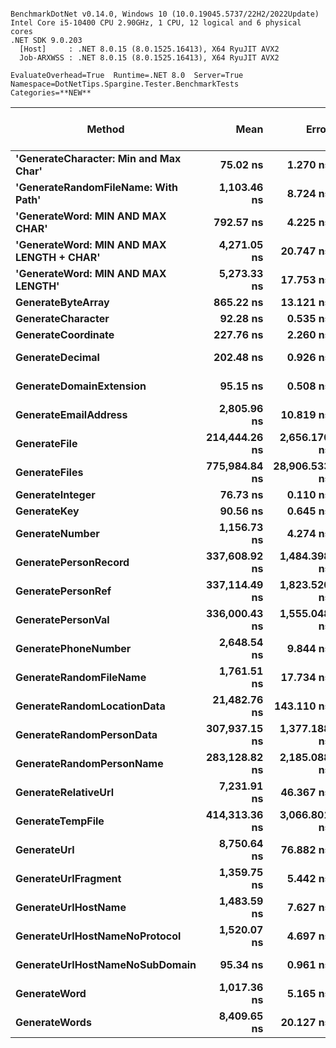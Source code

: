 ```

BenchmarkDotNet v0.14.0, Windows 10 (10.0.19045.5737/22H2/2022Update)
Intel Core i5-10400 CPU 2.90GHz, 1 CPU, 12 logical and 6 physical cores
.NET SDK 9.0.203
  [Host]     : .NET 8.0.15 (8.0.1525.16413), X64 RyuJIT AVX2
  Job-ARXWSS : .NET 8.0.15 (8.0.1525.16413), X64 RyuJIT AVX2

EvaluateOverhead=True  Runtime=.NET 8.0  Server=True  
Namespace=DotNetTips.Spargine.Tester.BenchmarkTests  Categories=**NEW**  

```
| Method                                    | Mean          | Error         | StdDev        | StdErr       | Min           | Q1            | Median        | Q3            | Max             | Op/s         | CI99.9% Margin | Iterations | Kurtosis | MValue | Skewness | Rank | LogicalGroup | Baseline | Code Size | Completed Work Items | Lock Contentions | Exceptions | Gen0   | Allocated |
|------------------------------------------ |--------------:|--------------:|--------------:|-------------:|--------------:|--------------:|--------------:|--------------:|----------------:|-------------:|---------------:|-----------:|---------:|-------:|---------:|-----:|------------- |--------- |----------:|---------------------:|-----------------:|-----------:|-------:|----------:|
| **&#39;GenerateCharacter: Min and Max Char&#39;**     |      **75.02 ns** |      **1.270 ns** |      **1.188 ns** |     **0.307 ns** |      **73.11 ns** |      **74.27 ns** |      **74.64 ns** |      **75.84 ns** |        **77.29 ns** | **13,330,007.6** |      **7.3467 ns** |      **15.00** |    **2.026** |  **2.000** |   **0.3915** |    **1** | *****            | **No**       |     **414 B** |                    **-** |                **-** |          **-** |      **-** |         **-** |
| **&#39;GenerateRandomFileName: With Path&#39;**       |   **1,103.46 ns** |      **8.724 ns** |      **8.160 ns** |     **2.107 ns** |   **1,095.42 ns** |   **1,097.72 ns** |   **1,099.95 ns** |   **1,111.41 ns** |     **1,119.92 ns** |    **906,236.7** |      **6.4465 ns** |      **15.00** |    **1.802** |  **2.000** |   **0.7029** |    **8** | *****            | **No**       |   **3,036 B** |                    **-** |                **-** |          **-** | **0.0019** |     **296 B** |
| **&#39;GenerateWord: MIN AND MAX CHAR&#39;**          |     **792.57 ns** |      **4.225 ns** |      **3.528 ns** |     **0.979 ns** |     **787.05 ns** |     **790.38 ns** |     **793.04 ns** |     **795.36 ns** |       **798.02 ns** |  **1,261,712.2** |      **6.0107 ns** |      **13.00** |    **1.675** |  **2.000** |  **-0.1246** |    **5** | *****            | **No**       |   **1,049 B** |                    **-** |                **-** |          **-** |      **-** |      **48 B** |
| **&#39;GenerateWord: MIN AND MAX LENGTH + CHAR&#39;** |   **4,271.05 ns** |     **20.747 ns** |     **18.392 ns** |     **4.915 ns** |   **4,236.04 ns** |   **4,262.16 ns** |   **4,268.71 ns** |   **4,286.77 ns** |     **4,298.90 ns** |    **234,134.4** |      **4.5423 ns** |      **14.00** |    **1.898** |  **2.000** |  **-0.0723** |   **15** | *****            | **No**       |   **1,596 B** |                    **-** |                **-** |          **-** |      **-** |     **269 B** |
| **&#39;GenerateWord: MIN AND MAX LENGTH&#39;**        |   **5,273.33 ns** |     **17.753 ns** |     **14.825 ns** |     **4.112 ns** |   **5,250.89 ns** |   **5,267.32 ns** |   **5,272.43 ns** |   **5,280.35 ns** |     **5,304.64 ns** |    **189,633.5** |      **4.4442 ns** |      **13.00** |    **2.459** |  **2.000** |   **0.2987** |   **16** | *****            | **No**       |   **1,905 B** |                    **-** |                **-** |          **-** |      **-** |     **269 B** |
| **GenerateByteArray**                         |     **865.22 ns** |     **13.121 ns** |     **12.273 ns** |     **3.169 ns** |     **847.20 ns** |     **856.26 ns** |     **861.28 ns** |     **876.94 ns** |       **884.86 ns** |  **1,155,781.3** |      **5.9156 ns** |      **15.00** |    **1.536** |  **2.000** |   **0.3650** |    **6** | *****            | **No**       |        **NA** |                    **-** |                **-** |          **-** | **0.0114** |    **1144 B** |
| **GenerateCharacter**                         |      **92.28 ns** |      **0.535 ns** |      **0.657 ns** |     **0.140 ns** |      **91.40 ns** |      **91.84 ns** |      **92.21 ns** |      **92.55 ns** |        **93.78 ns** | **10,836,672.7** |     **10.9300 ns** |      **22.00** |    **2.624** |  **2.000** |   **0.6578** |    **2** | *****            | **No**       |     **417 B** |                    **-** |                **-** |          **-** |      **-** |         **-** |
| **GenerateCoordinate**                        |     **227.76 ns** |      **2.260 ns** |      **2.114 ns** |     **0.546 ns** |     **225.34 ns** |     **226.18 ns** |     **227.29 ns** |     **229.04 ns** |       **232.16 ns** |  **4,390,619.2** |      **7.2271 ns** |      **15.00** |    **2.174** |  **2.000** |   **0.6997** |    **4** | *****            | **No**       |     **467 B** |                    **-** |                **-** |          **-** |      **-** |         **-** |
| **GenerateDecimal**                           |     **202.48 ns** |      **0.926 ns** |      **0.820 ns** |     **0.219 ns** |     **200.85 ns** |     **201.87 ns** |     **202.53 ns** |     **203.16 ns** |       **203.46 ns** |  **4,938,760.6** |      **6.8904 ns** |      **14.00** |    **1.823** |  **2.000** |  **-0.4725** |    **3** | *****            | **No**       |   **4,347 B** |                    **-** |                **-** |          **-** |      **-** |         **-** |
| **GenerateDomainExtension**                   |      **95.15 ns** |      **0.508 ns** |      **0.475 ns** |     **0.123 ns** |      **94.40 ns** |      **94.83 ns** |      **95.08 ns** |      **95.45 ns** |        **96.09 ns** | **10,509,738.4** |      **7.4387 ns** |      **15.00** |    **2.234** |  **2.000** |   **0.5250** |    **2** | *****            | **No**       |   **2,346 B** |                    **-** |                **-** |          **-** |      **-** |         **-** |
| **GenerateEmailAddress**                      |   **2,805.96 ns** |     **10.819 ns** |      **9.591 ns** |     **2.563 ns** |   **2,785.53 ns** |   **2,801.20 ns** |   **2,805.82 ns** |   **2,809.37 ns** |     **2,822.73 ns** |    **356,383.8** |      **5.7184 ns** |      **14.00** |    **2.651** |  **2.000** |  **-0.1789** |   **14** | *****            | **No**       |   **4,192 B** |                    **-** |                **-** |          **-** |      **-** |     **346 B** |
| **GenerateFile**                              | **214,444.26 ns** |  **2,656.170 ns** |  **2,354.625 ns** |   **629.300 ns** | **210,906.13 ns** | **212,620.04 ns** | **214,564.72 ns** | **215,772.16 ns** |   **218,611.35 ns** |      **4,663.2** |   **-307.6500 ns** |      **14.00** |    **1.771** |  **2.000** |   **0.2208** |   **21** | *****            | **No**       |     **956 B** |                    **-** |                **-** |          **-** |      **-** |    **9672 B** |
| **GenerateFiles**                             | **775,984.84 ns** | **28,906.533 ns** | **84,321.721 ns** | **8,517.780 ns** | **673,952.20 ns** | **712,509.57 ns** | **755,169.68 ns** | **829,901.54 ns** | **1,031,215.97 ns** |      **1,288.7** | **-4,209.8900 ns** |      **98.00** |    **3.400** |  **2.364** |   **1.0301** |   **26** | *****            | **No**       |   **3,485 B** |                    **-** |                **-** |          **-** |      **-** |   **19840 B** |
| **GenerateInteger**                           |      **76.73 ns** |      **0.110 ns** |      **0.103 ns** |     **0.027 ns** |      **76.58 ns** |      **76.66 ns** |      **76.71 ns** |      **76.81 ns** |        **76.94 ns** | **13,032,020.9** |      **7.4867 ns** |      **15.00** |    **2.086** |  **2.000** |   **0.4631** |    **1** | *****            | **No**       |     **403 B** |                    **-** |                **-** |          **-** |      **-** |         **-** |
| **GenerateKey**                               |      **90.56 ns** |      **0.645 ns** |      **0.604 ns** |     **0.156 ns** |      **89.57 ns** |      **90.27 ns** |      **90.69 ns** |      **91.01 ns** |        **91.53 ns** | **11,041,934.4** |      **7.4221 ns** |      **15.00** |    **1.719** |  **2.000** |  **-0.2346** |    **2** | *****            | **No**       |     **123 B** |                    **-** |                **-** |          **-** | **0.0010** |      **88 B** |
| **GenerateNumber**                            |   **1,156.73 ns** |      **4.274 ns** |      **3.788 ns** |     **1.012 ns** |   **1,150.91 ns** |   **1,154.59 ns** |   **1,155.76 ns** |   **1,158.23 ns** |     **1,165.11 ns** |    **864,508.3** |      **6.4938 ns** |      **14.00** |    **2.574** |  **2.000** |   **0.6933** |    **9** | *****            | **No**       |   **1,676 B** |                    **-** |                **-** |          **-** |      **-** |      **48 B** |
| **GeneratePersonRecord**                      | **337,608.92 ns** |  **1,484.398 ns** |  **1,388.507 ns** |   **358.511 ns** | **335,673.54 ns** | **336,418.85 ns** | **337,832.86 ns** | **338,617.50 ns** |   **339,703.96 ns** |      **2,962.0** |   **-171.7554 ns** |      **15.00** |    **1.484** |  **2.000** |   **0.0839** |   **24** | *****            | **No**       |        **NA** |                    **-** |                **-** |          **-** |      **-** |    **4905 B** |
| **GeneratePersonRef**                         | **337,114.49 ns** |  **1,823.520 ns** |  **1,616.503 ns** |   **432.029 ns** | **334,849.41 ns** | **336,076.95 ns** | **336,790.04 ns** | **337,884.73 ns** |   **340,843.51 ns** |      **2,966.4** |   **-209.0143 ns** |      **14.00** |    **2.680** |  **2.000** |   **0.6079** |   **24** | *****            | **No**       |        **NA** |                    **-** |                **-** |          **-** |      **-** |    **4474 B** |
| **GeneratePersonVal**                         | **336,000.43 ns** |  **1,555.048 ns** |  **1,454.592 ns** |   **375.574 ns** | **333,674.05 ns** | **334,995.75 ns** | **335,596.31 ns** | **337,127.64 ns** |   **338,698.51 ns** |      **2,976.2** |   **-180.2871 ns** |      **15.00** |    **1.798** |  **2.000** |   **0.2475** |   **24** | *****            | **No**       |        **NA** |                    **-** |                **-** |          **-** |      **-** |    **5108 B** |
| **GeneratePhoneNumber**                       |   **2,648.54 ns** |      **9.844 ns** |      **9.208 ns** |     **2.377 ns** |   **2,634.04 ns** |   **2,641.98 ns** |   **2,647.12 ns** |   **2,655.24 ns** |     **2,665.75 ns** |    **377,566.9** |      **6.3113 ns** |      **15.00** |    **1.826** |  **2.000** |   **0.0427** |   **13** | *****            | **No**       |   **5,482 B** |                    **-** |                **-** |          **-** |      **-** |     **216 B** |
| **GenerateRandomFileName**                    |   **1,761.51 ns** |     **17.734 ns** |     **16.589 ns** |     **4.283 ns** |   **1,742.08 ns** |   **1,748.49 ns** |   **1,756.11 ns** |   **1,777.75 ns** |     **1,790.64 ns** |    **567,694.7** |      **5.3584 ns** |      **15.00** |    **1.601** |  **2.000** |   **0.5622** |   **12** | *****            | **No**       |   **3,198 B** |                    **-** |                **-** |          **-** | **0.0038** |     **368 B** |
| **GenerateRandomLocationData**                |  **21,482.76 ns** |    **143.110 ns** |    **126.863 ns** |    **33.906 ns** |  **21,270.59 ns** |  **21,433.27 ns** |  **21,456.11 ns** |  **21,537.12 ns** |    **21,772.82 ns** |     **46,549.0** |     **-9.9528 ns** |      **14.00** |    **2.906** |  **2.000** |   **0.6350** |   **20** | *****            | **No**       |   **6,045 B** |                    **-** |                **-** |          **-** |      **-** |     **405 B** |
| **GenerateRandomPersonData**                  | **307,937.15 ns** |  **1,377.188 ns** |  **1,220.842 ns** |   **326.284 ns** | **306,356.71 ns** | **307,052.45 ns** | **307,901.29 ns** | **308,409.74 ns** |   **310,866.87 ns** |      **3,247.4** |   **-156.1418 ns** |      **14.00** |    **2.963** |  **2.000** |   **0.8208** |   **23** | *****            | **No**       |  **11,793 B** |                    **-** |                **-** |          **-** |      **-** |    **1151 B** |
| **GenerateRandomPersonName**                  | **283,128.82 ns** |  **2,185.088 ns** |  **2,043.932 ns** |   **527.741 ns** | **280,616.41 ns** | **281,464.58 ns** | **282,727.00 ns** | **283,954.64 ns** |   **286,986.33 ns** |      **3,532.0** |   **-256.3705 ns** |      **15.00** |    **1.968** |  **2.000** |   **0.6286** |   **22** | *****            | **No**       |   **4,941 B** |                    **-** |                **-** |          **-** |      **-** |     **336 B** |
| **GenerateRelativeUrl**                       |   **7,231.91 ns** |     **46.367 ns** |     **36.201 ns** |    **10.450 ns** |   **7,168.93 ns** |   **7,209.04 ns** |   **7,230.16 ns** |   **7,242.14 ns** |     **7,303.75 ns** |    **138,276.0** |      **0.7749 ns** |      **12.00** |    **2.457** |  **2.000** |   **0.3564** |   **17** | *****            | **No**       |   **1,257 B** |                    **-** |                **-** |          **-** | **0.0153** |    **1475 B** |
| **GenerateTempFile**                          | **414,313.36 ns** |  **3,066.801 ns** |  **4,094.092 ns** |   **818.818 ns** | **405,743.16 ns** | **411,651.81 ns** | **414,344.58 ns** | **416,724.41 ns** |   **424,336.13 ns** |      **2,413.6** |   **-396.9092 ns** |      **25.00** |    **3.091** |  **2.000** |   **0.3579** |   **25** | *****            | **No**       |     **878 B** |                    **-** |                **-** |          **-** |      **-** |    **4681 B** |
| **GenerateUrl**                               |   **8,750.64 ns** |     **76.882 ns** |     **64.200 ns** |    **17.806 ns** |   **8,650.26 ns** |   **8,689.75 ns** |   **8,771.17 ns** |   **8,789.69 ns** |     **8,884.39 ns** |    **114,277.4** |     **-2.4029 ns** |      **13.00** |    **2.232** |  **2.000** |   **0.2279** |   **19** | *****            | **No**       |   **5,551 B** |                    **-** |                **-** |          **-** | **0.0153** |    **1951 B** |
| **GenerateUrlFragment**                       |   **1,359.75 ns** |      **5.442 ns** |      **4.544 ns** |     **1.260 ns** |   **1,348.79 ns** |   **1,359.00 ns** |   **1,360.04 ns** |   **1,363.14 ns** |     **1,365.98 ns** |    **735,428.8** |      **5.8699 ns** |      **13.00** |    **3.136** |  **2.000** |  **-0.8972** |   **10** | *****            | **No**       |   **1,827 B** |                    **-** |                **-** |          **-** |      **-** |     **152 B** |
| **GenerateUrlHostName**                       |   **1,483.59 ns** |      **7.627 ns** |      **7.134 ns** |     **1.842 ns** |   **1,475.89 ns** |   **1,478.19 ns** |   **1,481.46 ns** |   **1,487.11 ns** |     **1,497.88 ns** |    **674,040.6** |      **6.5790 ns** |      **15.00** |    **2.273** |  **2.000** |   **0.8288** |   **11** | *****            | **No**       |   **4,240 B** |                    **-** |                **-** |          **-** | **0.0019** |     **255 B** |
| **GenerateUrlHostNameNoProtocol**             |   **1,520.07 ns** |      **4.697 ns** |      **4.164 ns** |     **1.113 ns** |   **1,514.15 ns** |   **1,517.71 ns** |   **1,519.24 ns** |   **1,520.85 ns** |     **1,527.51 ns** |    **657,862.5** |      **6.4436 ns** |      **14.00** |    **2.039** |  **2.000** |   **0.5571** |   **11** | *****            | **No**       |   **4,004 B** |                    **-** |                **-** |          **-** |      **-** |     **170 B** |
| **GenerateUrlHostNameNoSubDomain**            |      **95.34 ns** |      **0.961 ns** |      **0.899 ns** |     **0.232 ns** |      **94.34 ns** |      **94.64 ns** |      **95.15 ns** |      **95.82 ns** |        **97.53 ns** | **10,488,933.7** |      **7.3840 ns** |      **15.00** |    **2.904** |  **2.000** |   **0.8669** |    **2** | *****            | **No**       |   **2,346 B** |                    **-** |                **-** |          **-** |      **-** |         **-** |
| **GenerateWord**                              |   **1,017.36 ns** |      **5.165 ns** |      **4.579 ns** |     **1.224 ns** |   **1,010.46 ns** |   **1,014.60 ns** |   **1,017.10 ns** |   **1,020.45 ns** |     **1,024.65 ns** |    **982,933.4** |      **6.3882 ns** |      **14.00** |    **1.661** |  **2.000** |   **0.1246** |    **7** | *****            | **No**       |   **1,075 B** |                    **-** |                **-** |          **-** |      **-** |      **48 B** |
| **GenerateWords**                             |   **8,409.65 ns** |     **20.127 ns** |     **16.807 ns** |     **4.661 ns** |   **8,388.55 ns** |   **8,399.20 ns** |   **8,408.91 ns** |   **8,415.27 ns** |     **8,450.36 ns** |    **118,911.0** |      **4.1693 ns** |      **13.00** |    **3.186** |  **2.000** |   **0.8857** |   **18** | *****            | **No**       |   **3,918 B** |                    **-** |                **-** |          **-** |      **-** |     **877 B** |
